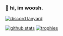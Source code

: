 ### 👋 hi, im woosh.

[![discord lanyard](https://lanyard-profile-readme.vercel.app/api/319132815016984577)](https://discord.com/users/319132815016984577)

[![github stats](https://github-readme-stats.vercel.app/api?username=LetMeWoosh&show_icons=true&theme=nord)](https://github.com/LetMeWoosh)
[![trophies](https://github-profile-trophy.vercel.app/?username=LetMeWoosh&theme=nord&margin-w=15&margin-h=1&column=6)](https://github.com/LetMeWoosh)
